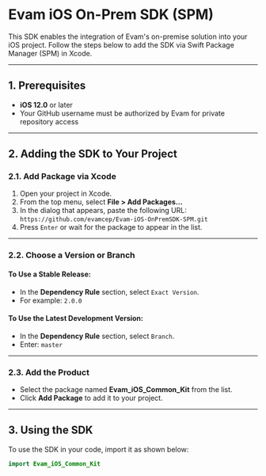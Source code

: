 # Evam iOS On-Prem SDK (SPM)

This SDK enables the integration of Evam's on-premise solution into your iOS project. Follow the steps below to add the SDK via Swift Package Manager (SPM) in Xcode.

---

## 1. Prerequisites

- **iOS 12.0** or later  
- Your GitHub username must be authorized by Evam for private repository access

---

## 2. Adding the SDK to Your Project

### 2.1. Add Package via Xcode

1. Open your project in Xcode.  
2. From the top menu, select **File > Add Packages...**  
3. In the dialog that appears, paste the following URL:  
   `https://github.com/evamcep/Evam-iOS-OnPremSDK-SPM.git`  
4. Press `Enter` or wait for the package to appear in the list.

---

### 2.2. Choose a Version or Branch

#### To Use a Stable Release:

- In the **Dependency Rule** section, select `Exact Version`.  
- For example: `2.0.0`

#### To Use the Latest Development Version:

- In the **Dependency Rule** section, select `Branch`.  
- Enter: `master`

---

### 2.3. Add the Product

- Select the package named **Evam_iOS_Common_Kit** from the list.  
- Click **Add Package** to add it to your project.

---

## 3. Using the SDK

To use the SDK in your code, import it as shown below:

```swift
import Evam_iOS_Common_Kit
